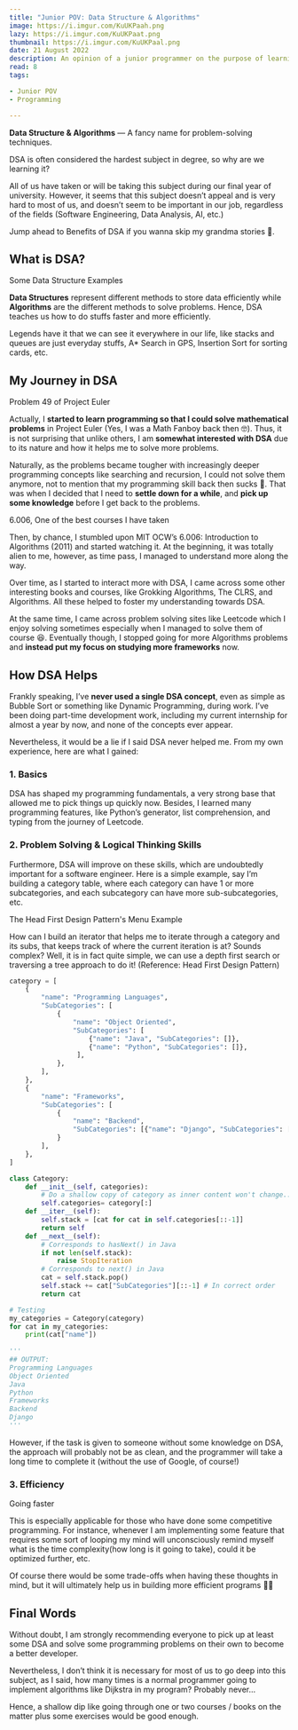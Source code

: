 ```yaml
---
title: "Junior POV: Data Structure & Algorithms"
image: https://i.imgur.com/KuUKPaah.png
lazy: https://i.imgur.com/KuUKPaat.png
thumbnail: https://i.imgur.com/KuUKPaal.png
date: 21 August 2022
description: An opinion of a junior programmer on the purpose of learning Data Structure & Algorithms
read: 8
tags:

- Junior POV
- Programming

---
```


**Data Structure & Algorithms** — A fancy name for problem-solving techniques. 

<post-image img="https://i.imgur.com/UYZUK4Kl.png" alt="A meme on DSA"
lazy="https://i.imgur.com/UYZUK4Kt.png">
DSA is often considered the hardest subject in degree, so why are we learning it?
</post-image>

All of us have taken or will be taking this subject during our final year of university. 
However, it seems that this subject doesn’t appeal and is very hard to most of us,
and doesn’t seem to be important in our job, regardless of the fields (Software Engineering,
Data Analysis, AI, etc.)

Jump ahead to <h-link go-to="how-dsa-helps">Benefits of DSA</h-link> if you wanna skip my grandma stories 🧓.

## What is DSA?

<post-image img="https://i.imgur.com/NVwOrbEl.png" alt="Data Structures Example"
lazy="https://i.imgur.com/NVwOrbEt.png">
Some Data Structure Examples
</post-image>

**Data Structures** represent different methods to store data efficiently while **Algorithms** are the 
different methods to solve problems. Hence, DSA teaches us how to do stuffs faster and more efficiently.

Legends have it that we can see it everywhere in our life, like stacks and queues are just everyday stuffs,
A* Search in GPS, Insertion Sort for sorting cards, etc.

## My Journey in DSA

<post-image img="https://i.imgur.com/pookzHbl.png" alt="Project Euler"
lazy="https://i.imgur.com/pookzHbt.png">
<h-link href="https://projecteuler.net/problem=49">Problem 49</h-link> of Project Euler
</post-image>

Actually, I **started to learn programming so that I could solve mathematical problems** in
<h-link href="https://projecteuler.net/">Project Euler</h-link> 
(Yes, I was a Math Fanboy back then 🤓). Thus, it is not surprising that unlike others,
I am **somewhat interested with DSA** due to its nature and how it helps me to solve more problems.

Naturally, as the problems became tougher with increasingly deeper programming concepts
like searching and recursion, I could not solve them anymore,
not to mention that my programming skill back then sucks 🤪. 
That was when I decided that I need to **settle down for a while**,
and **pick up some knowledge** before I get back to the problems.

<post-image img="https://i.imgur.com/OR161r8l.png" alt="6.006"
lazy="https://i.imgur.com/OR161r8t.png">
6.006, One of the best courses I have taken
</post-image>

Then, by chance, I stumbled upon <h-link href="https://ocw.mit.edu/">MIT OCW</h-link>’s
<h-link href="https://ocw.mit.edu/courses/6-006-introduction-to-algorithms-fall-2011/">6.006: Introduction to Algorithms (2011)</h-link>
and started watching it. At the beginning, it was totally alien to me, however, as time pass,
I managed to understand more along the way.

Over time, as I started to interact more with DSA, I came across some other interesting books and courses, 
like <h-link href="https://www.amazon.com/Grokking-Algorithms-illustrated-programmers-curious/dp/1617292230">Grokking Algorithms</h-link>, 
<h-link href="https://www.amazon.com/Introduction-Algorithms-3rd-MIT-Press/dp/0262033844">The CLRS</h-link>, 
and <h-link href="https://www.coursera.org/learn/algorithms-part1](https://www.coursera.org/learn/algorithms-part1">Algorithms</h-link>. 
All these helped to foster my understanding towards DSA.

At the same time, I came across problem solving sites like <h-link href="http://leetcode.com">Leetcode</h-link>
which I enjoy solving sometimes especially when I managed to solve them of course 😆. Eventually though, 
I stopped going for more Algorithms problems and **instead put my focus on studying more frameworks** now.

## How DSA Helps

Frankly speaking, I’ve **never used a single DSA concept**, even as simple as Bubble Sort or something like 
Dynamic Programming, during work. I’ve been doing part-time development work, 
including my current internship for almost a year by now, and none of the concepts ever appear.

Nevertheless, it would be a lie if I said DSA never helped me. From my own experience, here are what I gained:

### 1. Basics

DSA has shaped my programming fundamentals, a very strong base that allowed me to pick things up quickly now.
Besides, I learned many programming features, like Python’s generator, list comprehension, and typing from the 
journey of Leetcode.

### 2. Problem Solving & Logical Thinking Skills

Furthermore, DSA will improve on these skills, which are undoubtedly important for a software engineer.
Here is a simple example, say I’m building a category table, where each category can have 1 or more subcategories,
and each subcategory can have more sub-subcategories, etc.

<post-image img="https://i.imgur.com/jsNRNQ9l.png" alt="The Menu Problem"
lazy="https://i.imgur.com/jsNRNQ9t.png">
The Head First Design Pattern's Menu Example
</post-image>

How can I build an iterator that helps me to iterate through a category and its subs, that keeps track of where 
the current iteration is at? Sounds complex? Well, it is in fact quite simple, we can use a depth first search or 
traversing a tree approach to do it! (Reference: 
<h-link href="https://www.oreilly.com/library/view/head-first-design/9781492077992/">Head First Design Pattern</h-link>)

```python
category = [
    {
        "name": "Programming Languages",
        "SubCategories": [
            {
                "name": "Object Oriented",
                "SubCategories": [
                    {"name": "Java", "SubCategories": []},
                    {"name": "Python", "SubCategories": []},
                 ],
            },
        ],
    },
    {
        "name": "Frameworks",
        "SubCategories": [
            {
                "name": "Backend",
                "SubCategories": [{"name": "Django", "SubCategories": []}],
            }
        ],
    },
]

class Category:
    def __init__(self, categories):
        # Do a shallow copy of category as inner content won't change...
        self.categories= category[:]
    def __iter__(self):
        self.stack = [cat for cat in self.categories[::-1]]
        return self
    def __next__(self):
        # Corresponds to hasNext() in Java
        if not len(self.stack):
            raise StopIteration
        # Corresponds to next() in Java
        cat = self.stack.pop()
        self.stack += cat["SubCategories"][::-1] # In correct order
        return cat

# Testing
my_categories = Category(category)
for cat in my_categories:
    print(cat["name"])
    
'''
## OUTPUT:
Programming Languages
Object Oriented
Java
Python
Frameworks
Backend
Django
'''
```

However, if the task is given to someone without some knowledge on DSA, the approach will probably not be as clean,
and the programmer will take a long time to complete it (without the use of Google, of course!)

### 3. Efficiency

<post-image img="https://i.imgur.com/2FtpKHhl.png" alt="Going faster"
lazy="https://i.imgur.com/2FtpKHht.png">
Going faster
</post-image>

This is especially applicable for those who have done some competitive programming. For instance, whenever I am implementing some feature that requires some sort of looping my mind will unconsciously remind myself what is the time complexity(how long is it going to take), could it be optimized further, etc.

Of course there would be some trade-offs when having these thoughts in mind, but it will ultimately help us in building more efficient programs 🤩🤩

## Final Words

Without doubt, I am strongly recommending everyone to pick up at least some DSA and solve some programming problems on their own to become a better developer.

Nevertheless, I don’t think it is necessary for most of us to go deep into this subject, as I said, how many times is a normal programmer going to implement algorithms like Dijkstra in my program? Probably never…

Hence, a shallow dip like going through one or two courses / books on the matter plus some exercises would be good enough.
